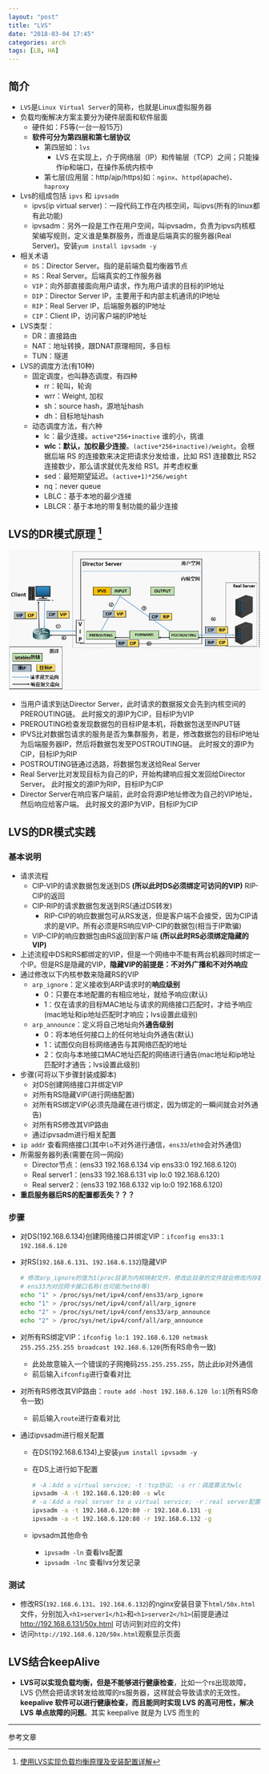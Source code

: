 ```yaml
---
layout: "post"
title: "LVS"
date: "2018-03-04 17:45"
categories: arch
tags: [LB, HA]
---
```


## 简介

- `LVS`是`Linux Virtual Server`的简称，也就是Linux虚拟服务器
- 负载均衡解决方案主要分为硬件层面和软件层面
    - 硬件如：F5等(一台一般15万)
    - **软件可分为第四层和第七层协议**
        - 第四层如：`lvs`
            -  LVS 在实现上，介于网络层（IP）和传输层（TCP）之间；只能操作ip和端口，在操作系统内核中
        - 第七层(应用层：http/ajp/https)如：`nginx`、`httpd`(apache)、`haproxy`
- Lvs的组成包括 `ipvs` 和 `ipvsadm`
    - ipvs(ip virtual server)：一段代码工作在内核空间，叫ipvs(所有的linux都有此功能)
    - ipvsadm：另外一段是工作在用户空间，叫ipvsadm，负责为ipvs内核框架编写规则，定义谁是集群服务，而谁是后端真实的服务器(Real Server)。安装`yum install ipvsadm -y`
- 相关术语
    - `DS`：Director Server。指的是前端负载均衡器节点
    - `RS`：Real Server。后端真实的工作服务器
    - `VIP`：向外部直接面向用户请求，作为用户请求的目标的IP地址
    - `DIP`：Director Server IP，主要用于和内部主机通讯的IP地址
    - `RIP`：Real Server IP，后端服务器的IP地址
    - `CIP`：Client IP，访问客户端的IP地址
- LVS类型：
    - DR：直接路由
    - NAT：地址转换，跟DNAT原理相同，多目标
    - TUN：隧道
- LVS的调度方法(有10种)
    - 固定调度，也叫静态调度，有四种
        - rr：轮叫，轮询
        - wrr：Weight, 加权
        - sh：source hash，源地址hash
        - dh：目标地址hash
    - 动态调度方法，有六种
        - lc：最少连接。`active*256+inactive` 谁的小，挑谁
        - **wlc：默认，加权最少连接**。`(active*256+inactive)/weight`。会根据后端 RS 的连接数来决定把请求分发给谁，比如 RS1 连接数比 RS2 连接数少，那么请求就优先发给 RS1。并考虑权重
        - sed：最短期望延迟。`(active+1)*256/weight`
        - nq：never queue
        - LBLC：基于本地的最少连接
        - LBLCR：基于本地的带复制功能的最少连接

## LVS的DR模式原理 [^1]

![LVS/NAT](/data/images/arch/lvs-nat.png)

- 当用户请求到达Director Server，此时请求的数据报文会先到内核空间的PREROUTING链。 此时报文的源IP为CIP，目标IP为VIP 
- PREROUTING检查发现数据包的目标IP是本机，将数据包送至INPUT链
- IPVS比对数据包请求的服务是否为集群服务，若是，修改数据包的目标IP地址为后端服务器IP，然后将数据包发至POSTROUTING链。 此时报文的源IP为CIP，目标IP为RIP 
- POSTROUTING链通过选路，将数据包发送给Real Server
- Real Server比对发现目标为自己的IP，开始构建响应报文发回给Director Server。 此时报文的源IP为RIP，目标IP为CIP 
- Director Server在响应客户端前，此时会将源IP地址修改为自己的VIP地址，然后响应给客户端。 此时报文的源IP为VIP，目标IP为CIP

## LVS的DR模式实践

### 基本说明

- 请求流程
    - CIP-VIP的请求数据包发送到DS **(所以此时DS必须绑定可访问的VIP)** RIP-CIP的返回
    - CIP-RIP的请求数据包发送到RS(通过DS转发)
        - RIP-CIP的响应数据包可从RS发送，但是客户端不会接受，因为CIP请求的是VIP。所有必须是RS响应VIP-CIP的数据包(相当于IP欺骗)
    - VIP-CIP的响应数据包由RS返回到客户端 **(所以此时RS必须绑定隐藏的VIP)**
- 上述流程中DS和RS都绑定的VIP，但是一个网络中不能有两台机器同时绑定一个IP。但是RS是隐藏的VIP，**隐藏VIP的前提是：不对外广播和不对外响应**
- 通过修改以下内核参数来隐藏RS的VIP
    - `arp_ignore`：定义接收到ARP请求时的**响应级别**
        - 0：只要在本地配置的有相应地址，就给予响应(默认)
        - 1：仅在请求的目标MAC地址与请求的网络接口匹配时，才给予响应(mac地址和ip地址匹配时才响应；lvs设置此级别)
    - `arp_announce`：定义将自己地址向外**通告级别**
        - 0：将本地任何接口上的任何地址向外通告(默认)
        - 1：试图仅向目标网络通告与其网络匹配的地址
        - 2：仅向与本地接口MAC地址匹配的网络进行通告(mac地址和ip地址匹配时才通告；lvs设置此级别)
- 步骤(可将以下步骤封装成脚本)
    - 对DS创建网络接口并绑定VIP
    - 对所有RS隐藏VIP(进行网络配置)
    - 对所有RS绑定VIP(必须先隐藏在进行绑定，因为绑定的一瞬间就会对外通告)
    - 对所有RS修改其VIP路由
    - 通过ipvsadm进行相关配置
- `ip addr` 查看网络接口(其中`lo`不对外进行通信，`ens33`/`eth0`会对外通信)
- 所需服务器列表(需要在同一网段)
    - Director节点：(ens33 192.168.6.134 vip ens33:0 192.168.6.120)
    - Real server1：(ens33 192.168.6.131 vip lo:0 192.168.6.120)
    - Real server2：(ens33 192.168.6.132 vip lo:0 192.168.6.120)
- **重启服务器后RS的配置都丢失？？？**

### 步骤

- 对DS(192.168.6.134)创建网络接口并绑定VIP：`ifconfig ens33:1 192.168.6.120`
- 对RS(`192.168.6.131`、`192.168.6.132`)隐藏VIP

    ```bash
    # 修改arp_ignore的值为1(proc目录为内核映射文件，修改此目录的文件就会修改内存数据)
    # ens33为对应网卡接口名称(也可能为eth0等)
    echo "1" > /proc/sys/net/ipv4/conf/ens33/arp_ignore
    echo "1" > /proc/sys/net/ipv4/conf/all/arp_ignore
    echo "2" > /proc/sys/net/ipv4/conf/ens33/arp_announce
    echo "2" > /proc/sys/net/ipv4/conf/all/arp_announce
    ```
- 对所有RS绑定VIP：`ifconfig lo:1 192.168.6.120 netmask 255.255.255.255 broadcast 192.168.6.120`(所有RS命令一致)
    - 此处故意输入一个错误的子网掩码`255.255.255.255`，防止此ip对外通信
    - 前后输入`ifconfig`进行查看对比
- 对所有RS修改其VIP路由：`route add -host 192.168.6.120 lo:1`(所有RS命令一致)
    - 前后输入`route`进行查看对比
- 通过ipvsadm进行相关配置
    - 在DS(192.168.6.134)上安装`yum install ipvsadm -y`
    - 在DS上进行如下配置

        ```bash
        # -A：Add a virtual service; -t：tcp协议; -s rr：调度算法为wlc
        ipvsadm -A -t 192.168.6.120:80 -s wlc
        # -a：Add a real server to a virtual service; -r：real server配置; -g：使用DR模式
        ipvsadm -a -t 192.168.6.120:80 -r 192.168.6.131 -g
        ipvsadm -a -t 192.168.6.120:80 -r 192.168.6.132 -g
        ```
    - ipvsadm其他命令
        - `ipvsadm -ln` 查看lvs配置
        - `ipvsadm -lnc` 查看lvs分发记录

### 测试

- 修改RS(`192.168.6.131`、`192.168.6.132`)的nginx安装目录下`html/50x.html`文件，分别加入`<h1>server1</h1>`和`<h1>server2</h1>`(前提是通过 http://192.168.6.131/50x.html 可访问到对应的文件)
- 访问`http://192.168.6.120/50x.html`观察显示页面

## LVS结合keepAlive

- **LVS可以实现负载均衡，但是不能够进行健康检查**，比如一个rs出现故障，LVS 仍然会把请求转发给故障的rs服务器，这样就会导致请求的无效性。**keepalive 软件可以进行健康检查，而且能同时实现 LVS 的高可用性，解决 LVS 单点故障的问题**。其实 keepalive 就是为 LVS 而生的



---

参考文章

[^1]: [使用LVS实现负载均衡原理及安装配置详解](https://www.cnblogs.com/liwei0526vip/p/6370103.html)
